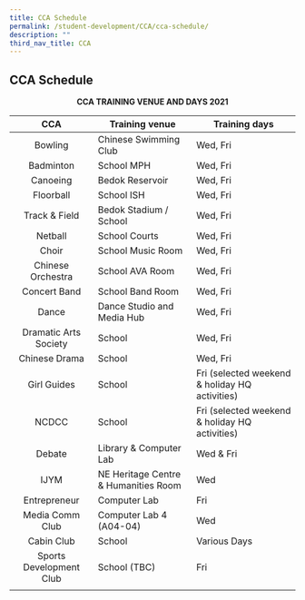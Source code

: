 ```yaml
---
title: CCA Schedule
permalink: /student-development/CCA/cca-schedule/
description: ""
third_nav_title: CCA
---
```

## CCA Schedule

**<p align="center"> CCA TRAINING VENUE AND DAYS 2021 </p>**

| **CCA** | **Training venue** | **Training days** |
|:---:|---|---|
| Bowling | Chinese Swimming Club | Wed, Fri |
| Badminton | School MPH | Wed, Fri |
| Canoeing | Bedok Reservoir | Wed, Fri |
| Floorball | School ISH | Wed, Fri |
| Track & Field | Bedok Stadium / School | Wed, Fri |
| Netball | School Courts | Wed, Fri |
| Choir | School Music Room | Wed, Fri |
| Chinese Orchestra | School AVA Room | Wed, Fri |
| Concert Band | School Band Room | Wed, Fri |
| Dance | Dance Studio and Media Hub | Wed, Fri |
| Dramatic Arts Society | School | Wed, Fri |
| Chinese Drama | School | Wed, Fri |
| Girl Guides | School | Fri (selected weekend & holiday HQ activities) |
| NCDCC | School | Fri (selected weekend & holiday HQ activities) |
| Debate | Library & Computer Lab | Wed & Fri |
| IJYM | NE Heritage Centre & Humanities Room | Wed |
| Entrepreneur | Computer Lab | Fri |
| Media Comm Club | Computer Lab 4 (A04-04) | Wed |
| Cabin Club | School | Various Days |
| Sports Development Club | School (TBC) | Fri |
|  |  |  |